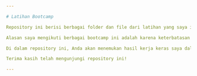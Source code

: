 ```yaml
---

# Latihan Bootcamp

Repository ini berisi berbagai folder dan file dari latihan yang saya ikuti dalam berbagai bootcamp. Saya telah mengikuti beberapa bootcamp untuk meningkatkan pengetahuan dan keterampilan saya di bidang teknologi dan pemrograman.

Alasan saya mengikuti berbagai bootcamp ini adalah karena keterbatasan akomodasi untuk melanjutkan kuliah. Meskipun saya hanya lulusan SMK Teknik Komputer dan Jaringan, saya bertekad untuk terus belajar dan mengembangkan diri melalui jalur alternatif seperti bootcamp.

Di dalam repository ini, Anda akan menemukan hasil kerja keras saya dalam bentuk kode, proyek, dan latihan lainnya. Saya berharap materi ini bisa bermanfaat bagi siapa saja yang tertarik untuk melihat perjalanan belajar saya dan mungkin mendapatkan inspirasi atau referensi dari pekerjaan saya.

Terima kasih telah mengunjungi repository ini!

---
```

